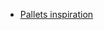 <!-- 
.. link: 
.. description: 
.. tags: 
.. date: 2013/08/26 15:30:18
.. title: Interior Design
.. slug: interior-design
-->

* [Pallets inspiration](http://cafelab.blogspot.it/2013/01/pallets-inspiration.html)
